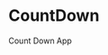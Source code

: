 # CountDown
 Count Down App
     
           
                                                        
                                                                     
                                                                 
                                                     
                                                   
                                
                    
              
    
 
   
